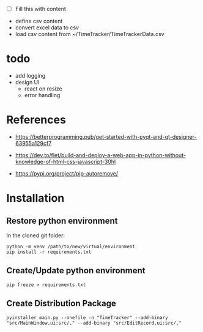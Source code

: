 - [ ] Fill this with content
- define csv content
- convert excel data to csv
- load csv content from ~/TimeTracker/TimeTrackerData.csv

# todo
- add logging
- design UI
  - react on resize
  - error handling

# References
- https://betterprogramming.pub/get-started-with-pyqt-and-qt-designer-63955a129cf7
- https://dev.to/flet/build-and-deploy-a-web-app-in-python-without-knowledge-of-html-css-javascript-30hl

- https://pypi.org/project/pip-autoremove/

# Installation
## Restore python environment
In the cloned git folder:
``` 
python -m venv /path/to/new/virtual/environment
pip install -r requirements.txt
``` 

## Create/Update python environment
```
pip freeze > requirements.txt
```

## Create Distribution Package
```
pyinstaller main.py --onefile -n "TimeTracker" --add-binary "src/MainWindow.ui:src/." --add-binary "src/EditRecord.ui:src/."
```